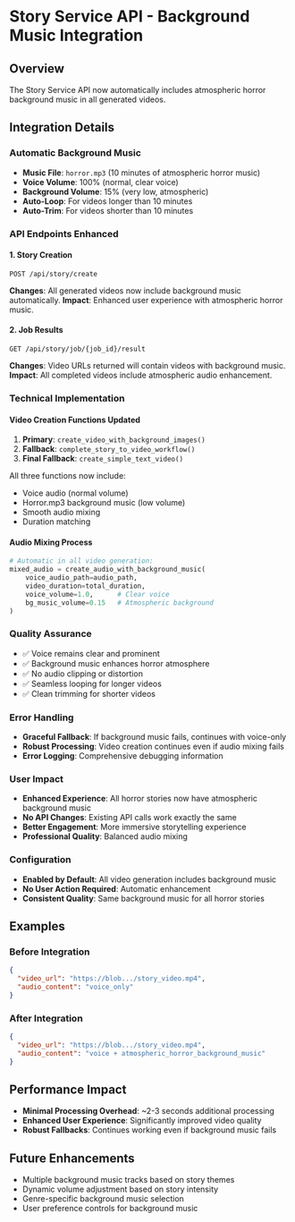 # Story Service API - Background Music Integration

## Overview
The Story Service API now automatically includes atmospheric horror background music in all generated videos.

## Integration Details

### Automatic Background Music
- **Music File**: `horror.mp3` (10 minutes of atmospheric horror music)
- **Voice Volume**: 100% (normal, clear voice)
- **Background Volume**: 15% (very low, atmospheric)
- **Auto-Loop**: For videos longer than 10 minutes
- **Auto-Trim**: For videos shorter than 10 minutes

### API Endpoints Enhanced

#### 1. Story Creation
```
POST /api/story/create
```
**Changes**: All generated videos now include background music automatically.
**Impact**: Enhanced user experience with atmospheric horror music.

#### 2. Job Results
```
GET /api/story/job/{job_id}/result
```
**Changes**: Video URLs returned will contain videos with background music.
**Impact**: All completed videos include atmospheric audio enhancement.

### Technical Implementation

#### Video Creation Functions Updated
1. **Primary**: `create_video_with_background_images()`
2. **Fallback**: `complete_story_to_video_workflow()`  
3. **Final Fallback**: `create_simple_text_video()`

All three functions now include:
- Voice audio (normal volume)
- Horror.mp3 background music (low volume)
- Smooth audio mixing
- Duration matching

#### Audio Mixing Process
```python
# Automatic in all video generation:
mixed_audio = create_audio_with_background_music(
    voice_audio_path=audio_path,
    video_duration=total_duration,
    voice_volume=1.0,      # Clear voice
    bg_music_volume=0.15   # Atmospheric background
)
```

### Quality Assurance
- ✅ Voice remains clear and prominent
- ✅ Background music enhances horror atmosphere
- ✅ No audio clipping or distortion
- ✅ Seamless looping for longer videos
- ✅ Clean trimming for shorter videos

### Error Handling
- **Graceful Fallback**: If background music fails, continues with voice-only
- **Robust Processing**: Video creation continues even if audio mixing fails
- **Error Logging**: Comprehensive debugging information

### User Impact
- **Enhanced Experience**: All horror stories now have atmospheric background music
- **No API Changes**: Existing API calls work exactly the same
- **Better Engagement**: More immersive storytelling experience
- **Professional Quality**: Balanced audio mixing

### Configuration
- **Enabled by Default**: All video generation includes background music
- **No User Action Required**: Automatic enhancement
- **Consistent Quality**: Same background music for all horror stories

## Examples

### Before Integration
```json
{
  "video_url": "https://blob.../story_video.mp4",
  "audio_content": "voice_only"
}
```

### After Integration  
```json
{
  "video_url": "https://blob.../story_video.mp4", 
  "audio_content": "voice + atmospheric_horror_background_music"
}
```

## Performance Impact
- **Minimal Processing Overhead**: ~2-3 seconds additional processing
- **Enhanced User Experience**: Significantly improved video quality
- **Robust Fallbacks**: Continues working even if background music fails

## Future Enhancements
- Multiple background music tracks based on story themes
- Dynamic volume adjustment based on story intensity
- Genre-specific background music selection
- User preference controls for background music
